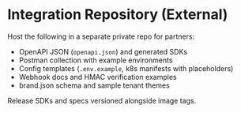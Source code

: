 # Integration Repository (External)

Host the following in a separate private repo for partners:

- OpenAPI JSON (`openapi.json`) and generated SDKs
- Postman collection with example environments
- Config templates (`.env.example`, k8s manifests with placeholders)
- Webhook docs and HMAC verification examples
- brand.json schema and sample tenant themes

Release SDKs and specs versioned alongside image tags.